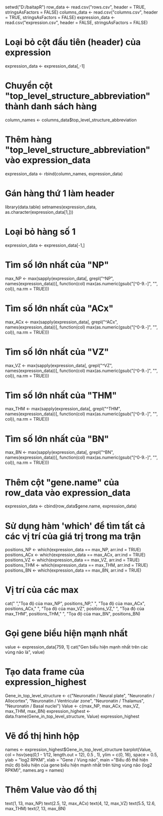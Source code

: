 setwd("D:/baitapR")
row_data <- read.csv("rows.csv", header = TRUE, stringsAsFactors = FALSE)
columns_data <- read.csv("columns.csv", header = TRUE, stringsAsFactors = FALSE)
expression_data <- read.csv("expression.csv", header = FALSE, stringsAsFactors = FALSE)

# Loại bỏ cột đầu tiên (header) của expression
expression_data <- expression_data[,-1]

# Chuyển cột "top_level_structure_abbreviation" thành danh sách hàng
column_names <- columns_data$top_level_structure_abbreviation

# Thêm hàng "top_level_structure_abbreviation" vào expression_data
expression_data <- rbind(column_names, expression_data)

# Gán hàng thứ 1 làm header
library(data.table)
setnames(expression_data, as.character(expression_data[1,]))

# Loại bỏ hàng số 1
expression_data <- expression_data[-1,]

# Tìm số lớn nhất của "NP"
max_NP <- max(sapply(expression_data[, grepl("^NP", names(expression_data))], function(col) max(as.numeric(gsub("[^0-9.-]", "", col)), na.rm = TRUE)))
# Tìm số lớn nhất của "ACx"
max_ACx <- max(sapply(expression_data[, grepl("^ACx", names(expression_data))], function(col) max(as.numeric(gsub("[^0-9.-]", "", col)), na.rm = TRUE)))
# Tìm số lớn nhất của "VZ"
max_VZ <- max(sapply(expression_data[, grepl("^VZ", names(expression_data))], function(col) max(as.numeric(gsub("[^0-9.-]", "", col)), na.rm = TRUE)))
# Tìm số lớn nhất của "THM"
max_THM <- max(sapply(expression_data[, grepl("^THM", names(expression_data))], function(col) max(as.numeric(gsub("[^0-9.-]", "", col)), na.rm = TRUE)))
# Tìm số lớn nhất của "BN"
max_BN <- max(sapply(expression_data[, grepl("^BN", names(expression_data))], function(col) max(as.numeric(gsub("[^0-9.-]", "", col)), na.rm = TRUE)))


# Thêm cột "gene.name" của row_data vào expression_data
expression_data <- cbind(row_data$gene.name, expression_data)


# Sử dụng hàm 'which' để tìm tất cả các vị trí của giá trị trong ma trận
positions_NP <- which(expression_data == max_NP, arr.ind = TRUE)
positions_ACx <- which(expression_data == max_ACx, arr.ind = TRUE)
positions_VZ <- which(expression_data == max_VZ, arr.ind = TRUE)
positions_THM <- which(expression_data == max_THM, arr.ind = TRUE)
positions_BN <- which(expression_data == max_BN, arr.ind = TRUE)

# Vị trí của các max
cat("    ","Tọa độ của max_NP", positions_NP,"
    ",
    "Tọa độ của max_ACx", positions_ACx,"
    ",
    "Tọa độ của max_VZ", positions_VZ,"
    ",
    "Tọa độ của max_THM", positions_THM,"
    ",
    "Tọa độ của max_BN", positions_BN)

# Gọi gene biểu hiện mạnh nhất
value <- expression_data[759, 1]
cat("Gen biểu hiện mạnh nhất trên các vùng não là", value)

# Tạo data frame của expression_highest
Gene_in_top_level_structure <- c("Neuronatin / Neural plate", "Neuronatin / Allocortex", "Neuronatin / Ventricular zone", "Neuronatin / Thalamus", "Neuronatin / Basal nuclei")
Value <- c(max_NP, max_ACx, max_VZ, max_THM, max_BN)
expression_highest <- data.frame(Gene_in_top_level_structure, Value)
expression_highest

# Vẽ đồ thị hình hộp
names <- expression_highest$Gene_in_top_level_structure
barplot(Value, 
        col = hsv(seq(0,1 - 1/12, length.out = 12), 0.5 , 1),
        ylim = c(0, 16), space = 0.5,
        ylab = "log2 RPKM", xlab = "Gene / Vùng não", main ="Biểu đồ thể hiện mức độ biểu hiện của gene biểu hiện mạnh nhất trên từng vùng não (log2 RPKM)", names.arg = names)

# Thêm Value vào đồ thị
text(1, 13, max_NP)
text(2.5, 12, max_ACx)
text(4, 12, max_VZ)
text(5.5, 12.6, max_THM)
text(7, 13, max_BN)

